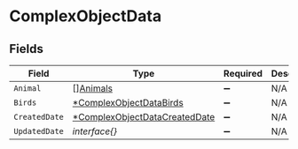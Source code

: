 # ComplexObjectData


## Fields

| Field                                                                                | Type                                                                                 | Required                                                                             | Description                                                                          |
| ------------------------------------------------------------------------------------ | ------------------------------------------------------------------------------------ | ------------------------------------------------------------------------------------ | ------------------------------------------------------------------------------------ |
| `Animal`                                                                             | [][Animals](../../models/shared/animals.md)                                          | :heavy_minus_sign:                                                                   | N/A                                                                                  |
| `Birds`                                                                              | [*ComplexObjectDataBirds](../../models/shared/complexobjectdatabirds.md)             | :heavy_minus_sign:                                                                   | N/A                                                                                  |
| `CreatedDate`                                                                        | [*ComplexObjectDataCreatedDate](../../models/shared/complexobjectdatacreateddate.md) | :heavy_minus_sign:                                                                   | N/A                                                                                  |
| `UpdatedDate`                                                                        | *interface{}*                                                                        | :heavy_minus_sign:                                                                   | N/A                                                                                  |